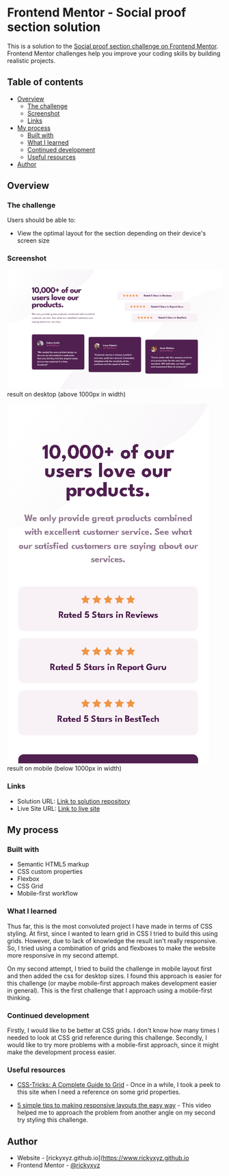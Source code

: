 # Frontend Mentor - Social proof section solution

This is a solution to the [Social proof section challenge on Frontend Mentor](https://www.frontendmentor.io/challenges/social-proof-section-6e0qTv_bA). Frontend Mentor challenges help you improve your coding skills by building realistic projects. 

## Table of contents

- [Overview](#overview)
  - [The challenge](#the-challenge) 
  - [Screenshot](#screenshot)
  - [Links](#links)
- [My process](#my-process)
  - [Built with](#built-with)
  - [What I learned](#what-i-learned)
  - [Continued development](#continued-development)
  - [Useful resources](#useful-resources)
- [Author](#author)

## Overview

### The challenge

Users should be able to:

- View the optimal layout for the section depending on their device's screen size

### Screenshot

![result on desktop](./screenshot/social-proof-section-desktop.png)
result on desktop (above 1000px in width)

![result on mobile](./screenshot/social-proof-section-mobile.png)
result on mobile (below 1000px in width)

### Links

- Solution URL: [Link to solution repository](https://github.com/rickyxyz/frontendmentor-projects/tree/main/social-proof-section)
- Live Site URL: [Link to live site](https://rickyxyz.github.io/frontendmentor-projects/social-proof-section/index.html)

## My process

### Built with

- Semantic HTML5 markup
- CSS custom properties
- Flexbox
- CSS Grid
- Mobile-first workflow

### What I learned

Thus far, this is the most convoluted project I have made in terms of CSS styling. At first, since I wanted to learn grid in CSS I tried to build this using grids. However, due to lack of knowledge the result isn't really responsive. So, I tried using a combination of grids and flexboxes to make the website more responsive in my second attempt.

On my second attempt, I tried to build the challenge in mobile layout first and then added the css for desktop sizes. I found this approach is easier for this challenge (or maybe mobile-first approach makes development easier in general). This is the first challenge that I approach using a mobile-first thinking.

### Continued development

Firstly, I would like to be better at CSS grids. I don't know how many times I needed to look at CSS grid reference during this challenge. Secondly, I would like to try more problems with a mobile-first approach, since it might make the development process easier.

### Useful resources

- [CSS-Tricks: A Complete Guide to Grid](https://css-tricks.com/snippets/css/complete-guide-grid/) - Once in a while, I took a peek to this site when I need a reference on some grid properties.

- [5 simple tips to making responsive layouts the easy way](https://youtu.be/VQraviuwbzU) - This video helped me to approach the problem from another angle on my second try styling this challenge.

## Author

- Website - [rickyxyz.github.io](https://www.rickyxyz.github.io
- Frontend Mentor - [@rickyxyz](https://www.frontendmentor.io/profile/rickyxyz)
